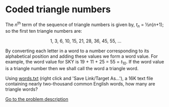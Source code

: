 Coded triangle numbers
======================

<p>The <i>n</i><sup>th</sup> term of the sequence of triangle numbers is given by, <i>t<sub>n</sub></i> = &frac12;<i>n</i>(<i>n</i>+1); so the first ten triangle numbers are:</p>
<p style="text-align:center;">1, 3, 6, 10, 15, 21, 28, 36, 45, 55, ...</p>
<p>By converting each letter in a word to a number corresponding to its alphabetical position and adding these values we form a word value. For example, the word value for SKY is 19 + 11 + 25 = 55 = <i>t</i><sub>10</sub>. If the word value is a triangle number then we shall call the word a triangle word.</p>
<p>Using <a href="project/resources/p042_words.txt">words.txt</a> (right click and 'Save Link/Target As...'), a 16K text file containing nearly two-thousand common English words, how many are triangle words?</p>


[Go to the problem description](https://projecteuler.net/problem=42)

